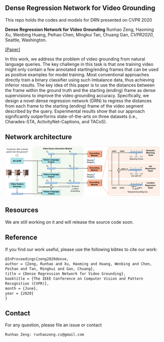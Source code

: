 ## Dense Regression Network for Video Grounding

This repo holds the codes and models for DRN presented on CVPR 2020

**Dense Regression Network for Video Grounding**
Runhao Zeng, Haoming Xu, Wenbing Huang, Peihao Chen, Mingkui Tan, Chuang Gan,  *CVPR2020*, Seattle, Washington.

[[Paper]](https://arxiv.org/abs/2004.03545)

In this work, we address the problem of video grounding from natural language queries. 
The key challenge in this task is that one training video might only contain a few annotated starting/ending frames that can be used as positive examples for model training. 
Most conventional approaches directly train a binary classifier using such imbalance data, thus achieving inferior results. 
The key idea of this paper is to use the distances between the frame within the ground truth and the starting (ending) frame as dense supervisions to improve the video grounding accuracy. 
Specifically, we design a novel dense regression network (DRN) to regress the distances from each frame to the starting (ending) frame of the video segment described by the query. 
Experimental results show that our approach significantly outperforms state-of-the-arts on three datasets (i.e., Charades-STA, ActivityNet-Captions, and TACoS).

## Network architecture
![avatar](DRN.png)

## Resources
We are still working on it and will release the source code soon.

## Reference
If you find our work useful, please use the following bibtex to cite our work:
```
@InProceedings{zeng2020dense,
author = {Zeng, Runhao and Xu, Haoming and Huang, Wenbing and Chen, Peihao and Tan, Mingkui and Gan, Chuang},
title = {Dense Regression Network for Video Grounding},
booktitle = {The IEEE Conference on Computer Vision and Pattern Recognition (CVPR)},
month = {June},
year = {2020}
}
```
## Contact
For any question, please file an issue or contact
```
Runhao Zeng: runhaozeng.cs@gmail.com
```